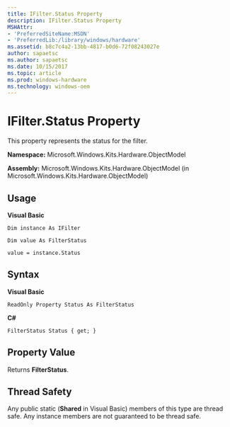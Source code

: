 ```yaml
---
title: IFilter.Status Property
description: IFilter.Status Property
MSHAttr:
- 'PreferredSiteName:MSDN'
- 'PreferredLib:/library/windows/hardware'
ms.assetid: b8c7c4a2-13bb-4817-b0d6-72f08243027e
author: sapaetsc
ms.author: sapaetsc
ms.date: 10/15/2017
ms.topic: article
ms.prod: windows-hardware
ms.technology: windows-oem
---
```


# IFilter.Status Property


This property represents the status for the filter.

**Namespace:** Microsoft.Windows.Kits.Hardware.ObjectModel

**Assembly:** Microsoft.Windows.Kits.Hardware.ObjectModel (in Microsoft.Windows.Kits.Hardware.ObjectModel)

## <span id="Usage"></span><span id="usage"></span><span id="USAGE"></span>Usage


**Visual Basic**

`Dim instance As IFilter`

`Dim value As FilterStatus`

`value = instance.Status`

## <span id="Syntax"></span><span id="syntax"></span><span id="SYNTAX"></span>Syntax


**Visual Basic**

`ReadOnly Property Status As FilterStatus`

**C#**

`FilterStatus Status { get; }`

## <span id="Property_Value"></span><span id="property_value"></span><span id="PROPERTY_VALUE"></span>Property Value


Returns **FilterStatus**.

## <span id="Thread_Safety"></span><span id="thread_safety"></span><span id="THREAD_SAFETY"></span>Thread Safety


Any public static (**Shared** in Visual Basic) members of this type are thread safe. Any instance members are not guaranteed to be thread safe.

 

 






